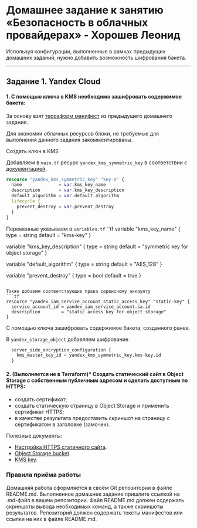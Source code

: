 # Домашнее задание к занятию «Безопасность в облачных провайдерах» - Хорошев Леонид

Используя конфигурации, выполненные в рамках предыдущих домашних заданий, нужно добавить возможность шифрования бакета.

---
## Задание 1. Yandex Cloud   

#### 1. С помощью ключа в KMS необходимо зашифровать содержимое бакета:

За основу взят [терраформ манифест](https://github.com/LeonidKhoroshev/clopro-homeworks/blob/hw-15.2/main.tf) из предыдущего домашнего задания.

Для экономии облачных ресурсов блоки, не требуемые для выполнения данного задания закомментированы.
 
Cоздать ключ в KMS

Добавляем в `main.tf` ресурс `yandex_kms_symmetric_key` в соответствии с [документацией](https://yandex.cloud/ru/docs/kms/operations/key).
```tf
resource "yandex_kms_symmetric_key" "key-a" {
  name              = var.kms_key_name
  description       = var.kms_key_description
  default_algorithm = var.default_algorithm
  lifecycle {
    prevent_destroy = var.prevent_destroy
  }
}
```
Переменные указываем в `variables.tf`
``tf
variable "kms_key_name"  {
  type        = string
  default     = "kms-key"
}

variable "kms_key_description" {
  type        = string
  default     = "symmetric key for object storage"
}

variable "default_algorithm" {
  type        = string
  default     = "AES_128"
}

variable "prevent_destroy" {
  type        = bool
  default     = true
}
```

Также добавим соответствующие права сервисному аккаунту
```tf
resource "yandex_iam_service_account_static_access_key" "static-key" {
  service_account_id = yandex_iam_service_account.sa.id
  description        = "static access key for object storage"
}
```

C помощью ключа зашифровать содержимое бакета, созданного ранее.

В `yandex_storage_object` добавляем шифрование
```tf
  server_side_encryption_configuration {
    kms_master_key_id = yandex_kms_symmetric_key.kms-key.id
  }
```

#### 2. (Выполняется не в Terraform)* Создать статический сайт в Object Storage c собственным публичным адресом и сделать доступным по HTTPS:

 - создать сертификат;
 - создать статическую страницу в Object Storage и применить сертификат HTTPS;
 - в качестве результата предоставить скриншот на страницу с сертификатом в заголовке (замочек).

Полезные документы:

- [Настройка HTTPS статичного сайта](https://cloud.yandex.ru/docs/storage/operations/hosting/certificate).
- [Object Storage bucket](https://registry.terraform.io/providers/yandex-cloud/yandex/latest/docs/resources/storage_bucket).
- [KMS key](https://registry.terraform.io/providers/yandex-cloud/yandex/latest/docs/resources/kms_symmetric_key).



### Правила приёма работы

Домашняя работа оформляется в своём Git репозитории в файле README.md. Выполненное домашнее задание пришлите ссылкой на .md-файл в вашем репозитории.
Файл README.md должен содержать скриншоты вывода необходимых команд, а также скриншоты результатов.
Репозиторий должен содержать тексты манифестов или ссылки на них в файле README.md.
